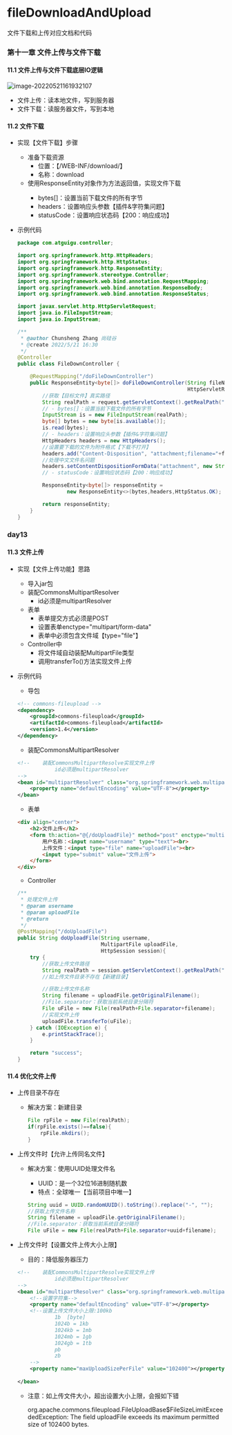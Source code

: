 # fileDownloadAndUpload
文件下载和上传对应文档和代码
### 第十一章 文件上传与文件下载

#### 11.1 文件上传与文件下载底层IO逻辑

![image-20220521161932107](04SpringMVC.assets\image-20220521161932107.png)

- 文件上传：读本地文件，写到服务器
- 文件下载：读服务器文件，写到本地

#### 11.2 文件下载

- 实现【文件下载】步骤

  - 准备下载资源
    - 位置：【/WEB-INF/download/】
    - 名称：download
  - 使用ResponseEntity<T>对象作为方法返回值，实现文件下载
    - bytes[]：设置当前下载文件的所有字节
    - headers：设置响应头参数【插件&字符集问题】
    - statusCode：设置响应状态码【200：响应成功】

- 示例代码

  ```java
  package com.atguigu.controller;
  
  import org.springframework.http.HttpHeaders;
  import org.springframework.http.HttpStatus;
  import org.springframework.http.ResponseEntity;
  import org.springframework.stereotype.Controller;
  import org.springframework.web.bind.annotation.RequestMapping;
  import org.springframework.web.bind.annotation.ResponseBody;
  import org.springframework.web.bind.annotation.ResponseStatus;
  
  import javax.servlet.http.HttpServletRequest;
  import java.io.FileInputStream;
  import java.io.InputStream;
  
  /**
   * @author Chunsheng Zhang 尚硅谷
   * @create 2022/5/21 16:30
   */
  @Controller
  public class FileDownController {
  
      @RequestMapping("/doFileDownController")
      public ResponseEntity<byte[]> doFileDownController(String fileName,
                                                         HttpServletRequest request) throws Exception{
          //获取【目标文件】真实路径
          String realPath = request.getServletContext().getRealPath("/WEB-INF/download/" + fileName);
          // - bytes[]：设置当前下载文件的所有字节
          InputStream is = new FileInputStream(realPath);
          byte[] bytes = new byte[is.available()];
          is.read(bytes);
          // - headers：设置响应头参数【插件&字符集问题】
          HttpHeaders headers = new HttpHeaders();
          //设置要下载的文件为附件格式【下载不打开】
          headers.add("Content-Disposition", "attachment;filename="+fileName);
          //处理中文文件名问题
          headers.setContentDispositionFormData("attachment", new String(fileName.getBytes("utf-8"), "ISO-8859-1"));
          // - statusCode：设置响应状态码【200：响应成功】
  
          ResponseEntity<byte[]> responseEntity =
                  new ResponseEntity<>(bytes,headers,HttpStatus.OK);
  
          return responseEntity;
      }
  }
  ```

### day13

#### 11.3 文件上传

- 实现【文件上传功能】思路

  - 导入jar包
  - 装配CommonsMultipartResolver
    - id必须是multipartResolver
  - 表单
    - 表单提交方式必须是POST
    - 设置表单enctype="multipart/form-data"
    - 表单中必须包含文件域【type="file"】
  - Controller中
    - 将文件域自动装配MultipartFile类型
    - 调用transferTo()方法实现文件上传

- 示例代码

  - 导包

  ```xml
  <!-- commons-fileupload -->
  <dependency>
      <groupId>commons-fileupload</groupId>
      <artifactId>commons-fileupload</artifactId>
      <version>1.4</version>
  </dependency>
  ```

  - 装配CommonsMultipartResolver

  ```xml
  <!--    装配CommonsMultipartResolve实现文件上传
              id必须是multipartResolver
  -->
  <bean id="multipartResolver" class="org.springframework.web.multipart.commons.CommonsMultipartResolver">
      <property name="defaultEncoding" value="UTF-8"></property>
  </bean>
  ```

  - 表单

  ```html
  <div align="center">
      <h2>文件上传</h2>
      <form th:action="@{/doUploadFile}" method="post" enctype="multipart/form-data">
          用户名称：<input name="username" type="text"><br>
          上传文件：<input type="file" name="uploadFile"><br>
          <input type="submit" value="文件上传">
      </form>
  </div>
  ```

  - Controller

  ```java
  /**
   * 处理文件上传
   * @param username
   * @param uploadFile
   * @return
   */
  @PostMapping("/doUploadFile")
  public String doUploadFile(String username,
                             MultipartFile uploadFile,
                             HttpSession session){
      try {
          //获取上传文件路径
          String realPath = session.getServletContext().getRealPath("/WEB-INF/uploaddir/");
          //如上传文件目录不存在【新建目录】
  
          //获取上传文件名称
          String filename = uploadFile.getOriginalFilename();
          //File.separator：获取当前系统目录分隔符
          File uFile = new File(realPath+File.separator+filename);
          //实现文件上传
          uploadFile.transferTo(uFile);
      } catch (IOException e) {
          e.printStackTrace();
      }
  
      return "success";
  }
  ```

#### 11.4 优化文件上传

- 上传目录不存在

  - 解决方案：新建目录

    ```java
    File rpFile = new File(realPath);
    if(rpFile.exists()==false){
        rpFile.mkdirs();
    }
    ```

- 上传文件时【允许上传同名文件】

  - 解决方案：使用UUID处理文件名

    - UUID：是一个32位16进制随机数
    - 特点：全球唯一【当前项目中唯一】

    ```java
    String uuid = UUID.randomUUID().toString().replace("-", "");
    //获取上传文件名称
    String filename = uploadFile.getOriginalFilename();
    //File.separator：获取当前系统目录分隔符
    File uFile = new File(realPath+File.separator+uuid+filename);
    ```

- 上传文件时【设置文件上传大小上限】

  - 目的：降低服务器压力

  ```xml
  <!--    装配CommonsMultipartResolve实现文件上传
              id必须是multipartResolver
  -->
  <bean id="multipartResolver" class="org.springframework.web.multipart.commons.CommonsMultipartResolver">
      <!--设置字符集-->
      <property name="defaultEncoding" value="UTF-8"></property>
      <!--设置上传文件大小上限:100kb
              1b  [byte]
              1024b = 1kb
              1024kb = 1mb
              1024mb = 1gb
              1024gb = 1tb
              pb
              zb
      -->
      <property name="maxUploadSizePerFile" value="102400"></property>
      
  </bean>
  ```

  - 注意：如上传文件大小，超出设置大小上限，会报如下错

    org.apache.commons.fileupload.FileUploadBase$FileSizeLimitExceededException: The field uploadFile exceeds its maximum permitted size of 102400 bytes.
